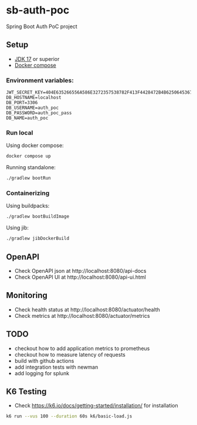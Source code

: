 # sb-auth-poc

Spring Boot Auth PoC project

## Setup

- [JDK 17](https://openjdk.org/projects/jdk/17/) or superior
- [Docker compose](https://docs.docker.com/compose/)

### Environment variables:

```
JWT_SECRET_KEY=404E635266556A586E3272357538782F413F4428472B4B6250645367566B5970
DB_HOSTNAME=localhost
DB_PORT=3306
DB_USERNAME=auth_poc
DB_PASSWORD=auth_poc_pass
DB_NAME=auth_poc
```

### Run local

Using docker compose:

```bash
docker compose up
```

Running standalone:

```bash
./gradlew bootRun
```

### Containerizing

Using buildpacks:
```bash
./gradlew bootBuildImage
```

Using jib:
```bash
./gradlew jibDockerBuild
```

## OpenAPI

- Check OpenAPI json at http://localhost:8080/api-docs
- Check OpenAPI UI at http://localhost:8080/api-ui.html

## Monitoring

- Check health status at http://localhost:8080/actuator/health
- Check metrics at http://localhost:8080/actuator/metrics

## TODO

- checkout how to add application metrics to prometheus
- checkout how to measure latency of requests
- build with github actions
- add integration tests with newman
- add logging for splunk

## K6 Testing

- Check https://k6.io/docs/getting-started/installation/ for installation

```bash
k6 run --vus 100 --duration 60s k6/basic-load.js
```
 